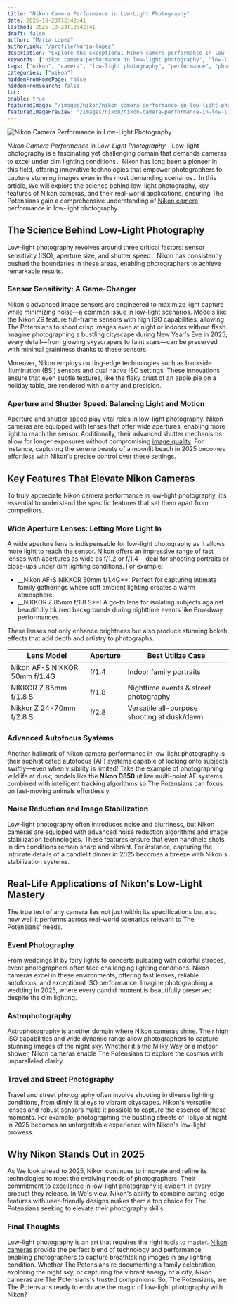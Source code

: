 ```yaml
---
title: "Nikon Camera Performance in Low-Light Photography"
date: 2025-10-23T12:42:41
lastmod: 2025-10-23T12:42:41
draft: false
author: "Maria Lopez"
authorLink: "/profile/maria-lopez"
description: "Explore the exceptional Nikon camera performance in low-light photography, featuring advanced sensors, wide aperture lenses, and cutting-edge autofocus systems for stunning results."
keywords: ["nikon camera performance in low-light photography", "low-light photography with Nikon cameras", "best Nikon cameras for low-light conditions"]
tags: ["nikon", "camera", "low-light photography", "performance", "photography tips"]
categories: ["nikon"]
hiddenFromHomePage: false
hiddenFromSearch: false
toc:
enable: true
featuredImage: "/images/nikon/nikon-camera-performance-in-low-light-photography.jpg"
featuredImagePreview: "/images/nikon/nikon-camera-performance-in-low-light-photography.jpg"
---
```


![Nikon Camera Performance in Low-Light Photography](/images/nikon/nikon-camera-performance-in-low-light-photography.jpg)


*Nikon Camera Performance in Low-Light Photography* - Low-light photography is a fascinating yet challenging domain that demands cameras to excel under dim lighting conditions．Nikon has long been a pioneer in this field, offering innovative technologies that empower photographers to capture stunning images even in the most demanding scenarios．In this article, We will explore the science behind low-light photography, key features of Nikon cameras, and their real-world applications, ensuring The Potensians gain a comprehensive understanding of [Nikon camera](/nikon/affordable-nikon-camera-with-advanced-autofocus) performance in low-light photography.

## The Science Behind Low-Light Photography

Low-light photography revolves around three critical factors: sensor sensitivity (ISO), aperture size, and shutter speed．Nikon has consistently pushed the boundaries in these areas, enabling photographers to achieve remarkable results.

### Sensor Sensitivity: A Game-Changer

Nikon's advanced image sensors are engineered to maximize light capture while minimizing noise—a common issue in low-light scenarios. Models like the Nikon Z9 feature full-frame sensors with high ISO capabilities, allowing The Potensians to shoot crisp images even at night or indoors without flash. Imagine photographing a bustling cityscape during New Year's Eve in 2025; every detail—from glowing skyscrapers to faint stars—can be preserved with minimal graininess thanks to these sensors.

Moreover, Nikon employs cutting-edge technologies such as backside illumination (BSI) sensors and dual native ISO settings. These innovations ensure that even subtle textures, like the flaky crust of an apple pie on a holiday table, are rendered with clarity and precision.

### Aperture and Shutter Speed: Balancing Light and Motion

Aperture and shutter speed play vital roles in low-light photography. Nikon cameras are equipped with lenses that offer wide apertures, enabling more light to reach the sensor. Additionally, their advanced shutter mechanisms allow for longer exposures without compromising [image quality](/nikon/nikon-dslr-image-quality-review). For instance, capturing the serene beauty of a moonlit beach in 2025 becomes effortless with Nikon's precise control over these settings.

## Key Features That Elevate Nikon Cameras

To truly appreciate Nikon camera performance in low-light photography, it’s essential to understand the specific features that set them apart from competitors.

### Wide Aperture Lenses: Letting More Light In

A wide aperture lens is indispensable for low-light photography as it allows more light to reach the sensor. Nikon offers an impressive range of fast lenses with apertures as wide as f/1.2 or f/1.4—ideal for shooting portraits or close-ups under dim lighting conditions. For example:

- __Nikon AF-S NIKKOR 50mm f/1.4G**: Perfect for capturing intimate family gatherings where soft ambient lighting creates a warm atmosphere.
- __NIKKOR Z 85mm f/1.8 S**: A go-to lens for isolating subjects against beautifully blurred backgrounds during nighttime events like Broadway performances.

These lenses not only enhance brightness but also produce stunning bokeh effects that add depth and artistry to photographs.

<div class="table-responsive">
<table class="html-table">
<thead>
<tr>
<th>Lens Model</th>
<th>Aperture</th>
<th>Best Utilize Case</th>
</tr>
</thead>
<tbody>
<tr>
<td>Nikon AF-S NIKKOR 50mm f/1.4G</td>
<td>f/1.4</td>
<td>Indoor family portraits</td>
</tr>
<tr>
<td>NIKKOR Z 85mm f/1.8 S</td>
<td>f/1.8</td>
<td>Nighttime events & street photography</td>
</tr>
<tr>
<td>Nikkor Z 24-70mm f/2.8 S</td>
<td>f/2.8</td>
<td>Versatile all-purpose shooting at dusk/dawn</td>
</tr>
</tbody>
</table>
</div>

### Advanced Autofocus Systems

Another hallmark of Nikon camera performance in low-light photography is their sophisticated autofocus (AF) systems capable of locking onto subjects swiftly—even when visibility is limited! Take the example of photographing wildlife at dusk; models like the **Nikon D850** utilize multi-point AF systems combined with intelligent tracking algorithms so The Potensians can focus on fast-moving animals effortlessly.

### Noise Reduction and Image Stabilization

Low-light photography often introduces noise and blurriness, but Nikon cameras are equipped with advanced noise reduction algorithms and image stabilization technologies. These features ensure that even handheld shots in dim conditions remain sharp and vibrant. For instance, capturing the intricate details of a candlelit dinner in 2025 becomes a breeze with Nikon's stabilization systems.

## Real-Life Applications of Nikon's Low-Light Mastery

The true test of any camera lies not just within its specifications but also how well it performs across real-world scenarios relevant to The Potensians' needs.

### Event Photography

From weddings lit by fairy lights to concerts pulsating with colorful strobes, event photographers often face challenging lighting conditions. Nikon cameras excel in these environments, offering fast lenses, reliable autofocus, and exceptional ISO performance. Imagine photographing a wedding in 2025, where every candid moment is beautifully preserved despite the dim lighting.

### Astrophotography

Astrophotography is another domain where Nikon cameras shine. Their high ISO capabilities and wide dynamic range allow photographers to capture stunning images of the night sky. Whether it's the Milky Way or a meteor shower, Nikon cameras enable The Potensians to explore the cosmos with unparalleled clarity.

### Travel and Street Photography

Travel and street photography often involve shooting in diverse lighting conditions, from dimly lit alleys to vibrant cityscapes. Nikon's versatile lenses and robust sensors make it possible to capture the essence of these moments. For example, photographing the bustling streets of Tokyo at night in 2025 becomes an unforgettable experience with Nikon's low-light prowess.

## Why Nikon Stands Out in 2025

As We look ahead to 2025, Nikon continues to innovate and refine its technologies to meet the evolving needs of photographers. Their commitment to excellence in low-light photography is evident in every product they release. In We's view, Nikon's ability to combine cutting-edge features with user-friendly designs makes them a top choice for The Potensians seeking to elevate their photography skills.

### Final Thoughts

Low-light photography is an art that requires the right tools to master. [Nikon cameras](/nikon/nikon-cameras-for-travel-photography) provide the perfect blend of technology and performance, enabling photographers to capture breathtaking images in any lighting condition. Whether The Potensians're documenting a family celebration, exploring the night sky, or capturing the vibrant energy of a city, Nikon cameras are The Potensians's trusted companions. So, The Potensians, are The Potensians ready to embrace the magic of low-light photography with Nikon?